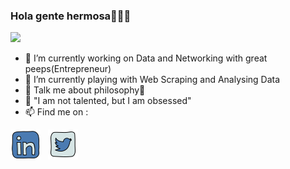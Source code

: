 ### Hola gente hermosa👋🤗🙂

![](https://komarev.com/ghpvc/?username=erkushagra&color=yellow&style=flat-square&label=Profile+Views)

<!--
**erkushagra/erkushagra** is a ✨ _special_ ✨ repository because its `README.md` (this file) appears on your GitHub profile.
-->




* 🔭 I’m currently working on Data and Networking with great peeps(Entrepreneur)   
* 🌱 I’m currently playing with Web Scraping and Analysing Data 
* 💬 Talk me about philosophy👀
* 👀 "I am not talented, but I am obsessed"
* 📫 Find me on : 

[![Linkedin](https://github.com/erkushagra/erkushagra/blob/main/icons8-linkedin-48.png)](https://www.linkedin.com/in/harshit-yadav-757719171/)
&nbsp;
[![Twitter](https://github.com/erkushagra/erkushagra/blob/main/icons8-twitter-48.png)](https://twitter.com/er_kushagra_)

